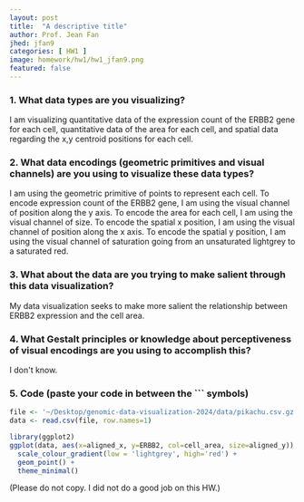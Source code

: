 ```yaml
---
layout: post
title:  "A descriptive title"
author: Prof. Jean Fan
jhed: jfan9
categories: [ HW1 ]
image: homework/hw1/hw1_jfan9.png
featured: false
---
```


### 1. What data types are you visualizing?
I am visualizing quantitative data of the expression count of the ERBB2 gene for each cell, quantitative data of the area for each cell, and spatial data regarding the x,y centroid positions for each cell.

### 2. What data encodings (geometric primitives and visual channels) are you using to visualize these data types?
I am using the geometric primitive of points to represent each cell. To encode expression count of the ERBB2 gene, I am using the visual channel of position along the y axis. To encode the area for each cell, I am using the visual channel of size. To encode the spatial x position, I am using the visual channel of position along the x axis. To encode the spatial y position, I am using the visual channel of saturation going from an unsaturated lightgrey to a saturated red.

### 3. What about the data are you trying to make salient through this data visualization? 
My data visualization seeks to make more salient the relationship between ERBB2 expression and the cell area. 

### 4. What Gestalt principles or knowledge about perceptiveness of visual encodings are you using to accomplish this?
I don't know. 

### 5. Code (paste your code in between the ``` symbols)

```r
file <- '~/Desktop/genomic-data-visualization-2024/data/pikachu.csv.gz'
data <- read.csv(file, row.names=1)

library(ggplot2)
ggplot(data, aes(x=aligned_x, y=ERBB2, col=cell_area, size=aligned_y)) + 
  scale_colour_gradient(low = 'lightgrey', high='red') + 
  geom_point() +
  theme_minimal() 
```

(Please do not copy. I did not do a good job on this HW.)
